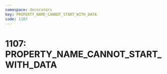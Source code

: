 ```yaml
---
namespace: decorators
key: PROPERTY_NAME_CANNOT_START_WITH_DATA
code: 1107
---
```


# 1107: PROPERTY_NAME_CANNOT_START_WITH_DATA
